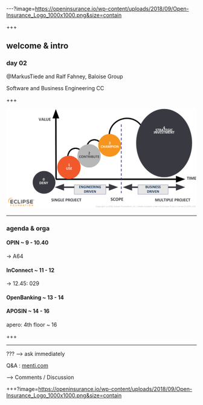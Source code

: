 ---?image=https://openinsurance.io/wp-content/uploads/2018/09/Open-Insurance_Logo_1000x1000.png&size=contain

+++
## welcome & intro
### day 02

@MarkusTiede and Ralf Fahney, Baloise Group

Software and Business Engineering CC

+++

![](https://github.com/baloise/open-source/raw/master/docs/arc42/images/os-maturity-model.png)

---

### agenda & orga

#### OPIN ~ 9 - 10.40
-> A64
#### InConnect ~ 11 - 12

-> 12.45: 029 
#### OpenBanking ~ 13 - 14

#### APOSIN ~ 14 - 16

apero: 4th floor ~ 16

+++

---

??? --> ask immediately

Q&A : [menti.com](https://www.mentimeter.com/s/fa3894e1183fb6ab72588edc30c8ca58/657ffeb39be7)

--> Comments / Discussion

+++?image=https://openinsurance.io/wp-content/uploads/2018/09/Open-Insurance_Logo_1000x1000.png&size=contain

